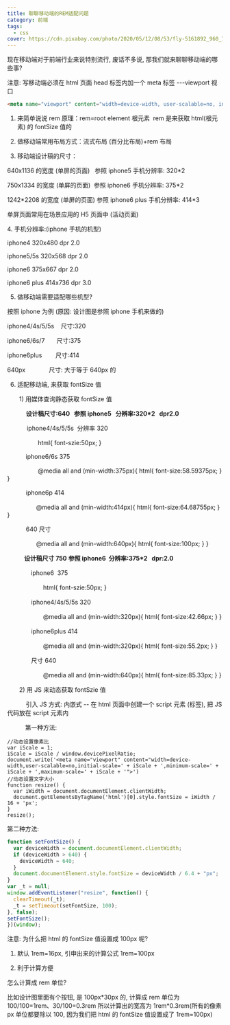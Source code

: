 ```yaml
---
title: 聊聊移动端的REM适配问题
category: 前端
tags:
  - css
cover: https://cdn.pixabay.com/photo/2020/05/12/08/53/fly-5161892_960_720.jpg
---
```


现在移动端对于前端行业来说特别流行, 废话不多说, 那我们就来聊聊移动端的哪些事?

注意: 写移动端必须在 html 页面 head 标签内加一个 meta 标签 ---viewport 视口

```html
<meta name="viewport" content="width=device-width, user-scalable=no, initial-scale=1.0, maximum-scale=1.0, minimum-scale=1.0">
```

1. 来简单说说 rem 原理：rem=root element 根元素  rem 是来获取 html(根元素) 的 fontSize 值的

2. 做移动端常用布局方式：流式布局 (百分比布局)+rem 布局

3. 移动端设计稿的尺寸：

640x1136 的宽度 (单屏的页面)   参照 iphone5 手机分辨率: 320\*2

750x1334 的宽度 (单屏的页面)  参照 iphone6 手机分辨率: 375\*2

1242\*2208 的宽度 (单屏的页面) 参照 iphone6 plus 手机分辨率: 414\*3

单屏页面常用在场景应用的 H5 页面中 (活动页面)

4. 手机分辨率:(iphone 手机的机型)

iphone4 320x480 dpr 2.0

iphone5/5s 320x568 dpr 2.0

iphone6 375x667 dpr 2.0

iphone6 plus 414x736 dpr 3.0

5. 做移动端需要适配哪些机型?

按照 iphone 为例 (原因: 设计图是参照 iphone 手机来做的)

iphone4/4s/5/5s    尺寸:320

iphone6/6s/7       尺寸:375

iphone6plus        尺寸:414

640px              尺寸: 大于等于 640px 的

6. 适配移动端, 来获取 fontSize 值

　　1) 用媒体查询静态获取 fontSize 值

　　    **设计稿尺寸:640   参照 iphone5   分辨率:320\*2   dpr2.0**

　　　 iphone4/4s/5/5s  分辨率 320

　　   　　 html{ font-szie:50px; }

           iphone6/6s 375  

　　　　    @media all and (min-width:375px){ html{ font-size:58.59375px; } }

　　    iphone6p 414

　　　　   @media all and (min-width:414px){ html{ font-size:64.68755px; } }

　　    640 尺寸

　　　　   @media all and (min-width:640px){ html{ font-size:100px; } }

　　   **设计稿尺寸 750** **参照 iphone6  分辨率:375\*2   dpr:2.0**

　  　     iphone6  375

　　　　　　html{ font-szie:50px; }

　　　　iphone4/4s/5/5s 320

　　　　　　@media all and (min-width:320px){ html{ font-size:42.66px; } }

　　　　iphone6plus 414

　　　　　　@media all and (min-width:320px){ html{ font-size:55.2px; } }

　　　　尺寸 640

　　　　　　@media all and (min-width:640px){ html{ font-size:85.33px; } }

　　2) 用 JS 来动态获取 fontSzie 值

　　    引入 JS 方式: 内嵌式 -- 在 html 页面中创建一个 script 元素 (标签), 把 JS 代码放在 script 元素内

　　　第一种方法:

``` JS
//动态设置像素比
var iScale = 1;
iScale = iScale / window.devicePixelRatio;
document.write('<meta name="viewport" content="width=device-width,user-scalable=no,initial-scale=' + iScale + ',minimum-scale=' + iScale + ',maximum-scale=' + iScale + '">')
//动态设置文字大小
function resize() {
  var iWidth = document.documentElement.clientWidth;
  document.getElementsByTagName('html')[0].style.fontSize = iWidth / 16 + 'px';
}
resize();
```

第二种方法:

``` js
function setFontSize() {
  var deviceWidth = document.documentElement.clientWidth;
  if (deviceWidth > 640) {
    deviceWidth = 640;
  }
  document.documentElement.style.fontSize = deviceWidth / 6.4 + "px";
}
var _t = null;
window.addEventListener("resize", function() {
  clearTimeout(_t);
  _t = setTimeout(setFontSize, 100);
}, false);
setFontSize();
})(window);
```

注意: 为什么把 html 的 fontSize 值设置成 100px 呢?

1. 默认 1rem=16px, 引申出来的计算公式 1rem=100px

2. 利于计算方便

怎么计算成 rem 单位?

比如设计图里面有个按钮, 是 100px\*30px 的, 计算成 rem 单位为 100/100=1rem、30/100=0.3rem 所以计算出的宽高为 1rem\*0.3rem(所有的像素 px 单位都要除以 100, 因为我们把 html 的 fontSize 值设置成了 1rem=100px)
